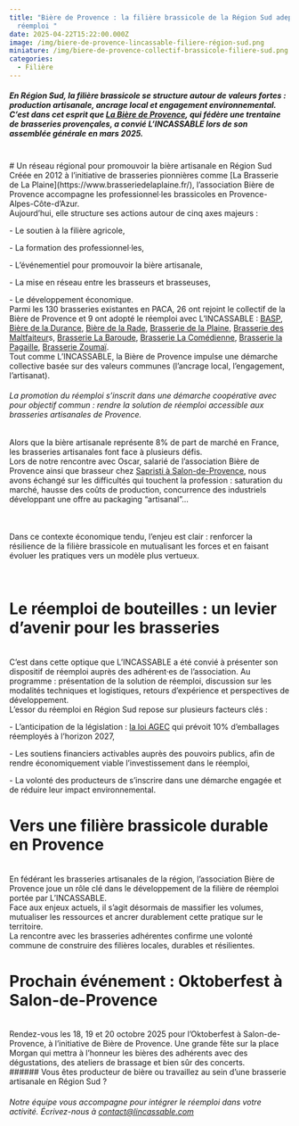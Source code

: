 ```yaml
---
title: "Bière de Provence : la filière brassicole de la Région Sud adepte du
  réemploi "
date: 2025-04-22T15:22:00.000Z
image: /img/biere-de-provence-lincassable-filiere-région-sud.png
miniature: /img/biere-de-provence-collectif-brassicole-filiere-sud.png
categories:
  - Filière
---
```

##### En Région Sud, la filière brassicole se structure autour de valeurs fortes : production artisanale, ancrage local et engagement environnemental. C’est dans cet esprit que [La Bière de Provence](https://labieredeprovence.fr/association), qui fédère une trentaine de brasseries provençales, a convié L’INCASSABLE lors de son assemblée générale en mars 2025.

<br>
# Un réseau régional pour promouvoir la bière artisanale en Région Sud
<br>
Créée en 2012 à l’initiative de brasseries pionnières comme [La Brasserie de La Plaine](https://www.brasseriedelaplaine.fr/), l’association Bière de Provence accompagne les professionnel·les brassicoles en Provence-Alpes-Côte-d’Azur. 
<br>
Aujourd’hui, elle structure ses actions autour de cinq axes majeurs :

\- Le soutien à la filière agricole,

\- La formation des professionnel·les,

\- L’événementiel pour promouvoir la bière artisanale,

\- La mise en réseau entre les brasseurs et brasseuses, 

\- Le développement économique.
<br>
Parmi les 130 brasseries existantes en PACA, 26 ont rejoint le collectif de la Bière de Provence et 9 ont adopté le réemploi avec L’INCASSABLE : [BASP](https://basp05.com/), [Bière de la Durance](https://bieredeladurance.com/), [Bière de la Rade](https://www.bieredelarade.com/), [Brasserie de la Plaine](https://www.brasseriedelaplaine.fr/), [Brasserie des Maltfaiteur](https://www.lesmaltfaiteurs.com/)s, [Brasserie La Baroude](www.brasserielabaroude.fr), [Brasserie La Comédienne](https://www.lacomedienne.beer/), [Brasserie la Pagaille](https://www.brasserielapagaille.com/), [Brasserie Zoumaï](https://www.brasseriezoumai.fr/). 
<br>
Tout comme L’INCASSABLE, la Bière de Provence impulse une démarche collective basée sur des valeurs communes (l’ancrage local, l’engagement, l’artisanat). 

###### La promotion du réemploi s’inscrit dans une démarche coopérative avec pour objectif commun : rendre la solution de réemploi accessible aux brasseries artisanales de Provence.

Alors que la bière artisanale représente 8% de part de marché en France, les brasseries artisanales font face à plusieurs défis. 
<br>
Lors de notre rencontre avec Oscar, salarié de l’association Bière de Provence ainsi que brasseur chez [Sapristi à Salon-de-Provence](https://www.biere-sapristi.fr/), nous avons échangé sur les difficultés qui touchent la profession : saturation du marché, hausse des coûts de production, concurrence des industriels développant une offre au packaging “artisanal”...\
<br>

###### 
Dans ce contexte économique tendu, l’enjeu est clair : renforcer la résilience de la filière brassicole en mutualisant les forces et en faisant évoluer les pratiques vers un modèle plus vertueux.


<br>

# Le réemploi de bouteilles : un levier d’avenir pour les brasseries

<br>
C’est dans cette optique que L’INCASSABLE a été convié à présenter son dispositif de réemploi auprès des adhérent·es de l’association. Au programme : présentation de la solution de réemploi, discussion sur les modalités techniques et logistiques, retours d’expérience et perspectives de développement.
<br>
L’essor du réemploi en Région Sud repose sur plusieurs facteurs clés :

\- L’anticipation de la législation : [la loi AGEC](https://www.ecologie.gouv.fr/loi-anti-gaspillage-economie-circulaire) qui prévoit 10% d’emballages réemployés à l’horizon 2027,

\- Les soutiens financiers activables auprès des pouvoirs publics, afin de rendre économiquement viable l’investissement dans le réemploi,

\- La volonté des producteurs de s’inscrire dans une démarche engagée et de réduire leur impact environnemental.
<br>

# Vers une filière brassicole durable en Provence

<br>
En fédérant les brasseries artisanales de la région, l’association Bière de Provence joue un rôle clé dans le développement de la filière de réemploi portée par L’INCASSABLE.
<br>
Face aux enjeux actuels, il s’agit désormais de massifier les volumes, mutualiser les ressources et ancrer durablement cette pratique sur le territoire.
<br>
La rencontre avec les brasseries adhérentes confirme une volonté commune de construire des filières locales, durables et résilientes.  

# Prochain événement : Oktoberfest à Salon-de-Provence

<br>
Rendez-vous les 18, 19 et 20 octobre 2025 pour l’Oktoberfest à Salon-de-Provence, à l’initiative de Bière de Provence. Une grande fête sur la place Morgan qui mettra à l’honneur les bières des adhérents avec des dégustations, des ateliers de brassage et bien sûr des concerts.

<br>
###### Vous êtes producteur de bière ou travaillez au sein d’une brasserie artisanale en Région Sud ?

###### Notre équipe vous accompagne pour intégrer le réemploi dans votre activité. Écrivez-nous à contact@lincassable.com
